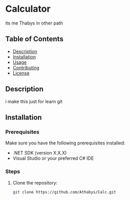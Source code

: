 # Calculator

its me Thabys in other path

## Table of Contents

- [Description](#description)
- [Installation](#installation)
- [Usage](#usage)
- [Contributing](#contributing)
- [License](#license)

## Description

i make this just for learn git 

## Installation

### Prerequisites

Make sure you have the following prerequisites installed:

- .NET SDK (version X.X.X)
- Visual Studio or your preferred C# IDE

### Steps

1. Clone the repository:
   ```bash
   git clone https://github.com/Athabys/Calc.git
